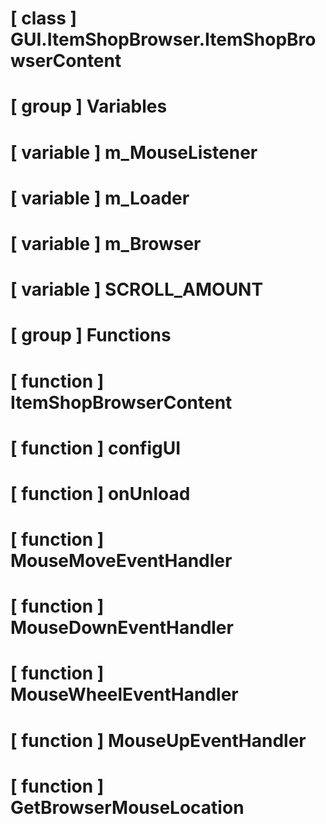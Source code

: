 # [ class ] GUI.ItemShopBrowser.ItemShopBrowserContent

# [ group ] Variables

# [ variable ] m_MouseListener

# [ variable ] m_Loader

# [ variable ] m_Browser

# [ variable ] SCROLL_AMOUNT

# [ group ] Functions

# [ function ] ItemShopBrowserContent

# [ function ] configUI

# [ function ] onUnload

# [ function ] MouseMoveEventHandler

# [ function ] MouseDownEventHandler

# [ function ] MouseWheelEventHandler

# [ function ] MouseUpEventHandler

# [ function ] GetBrowserMouseLocation


